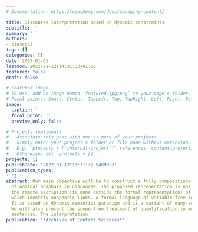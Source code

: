 ```yaml
---
# Documentation: https://wowchemy.com/docs/managing-content/

title: Discourse interpretation based on dynamic constraints
subtitle: ''
summary: ''
authors:
- piasecki
tags: []
categories: []
date: 2005-01-01
lastmod: 2022-01-12T14:31:33+01:00
featured: false
draft: false

# Featured image
# To use, add an image named `featured.jpg/png` to your page's folder.
# Focal points: Smart, Center, TopLeft, Top, TopRight, Left, Right, BottomLeft, Bottom, BottomRight.
image:
  caption: ''
  focal_point: ''
  preview_only: false

# Projects (optional).
#   Associate this post with one or more of your projects.
#   Simply enter your project's folder or file name without extension.
#   E.g. `projects = ["internal-project"]` references `content/project/deep-learning/index.md`.
#   Otherwise, set `projects = []`.
projects: []
publishDate: '2022-01-12T13:31:32.548902Z'
publication_types:
- '2'
abstract: Our main objective will be to construct a fully compositional representation
  of nominal anaphora in discourse. The proposed representation is not dependent on
  the remote ascription (ie done outside the formal representation) of syntactic indexes,
  which identify anaphoric links. A formal language of variable free logic is introduced.
  It is based on dynamic semantics paradigm and is a variant of many-sorted type logic.
  We will also present the scope free treatment of quantification in multiple quantifier
  sentences. The interpretation
publication: '*Archives of Control Sciences*'
---
```

